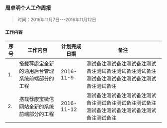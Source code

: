 ### 周卓明个人工作周报

> 时间：2016年11月7日---2016年11月12日

#### 工作内容

<table>
    <thead>
          <tr>
              <th>序号</th>
              <th>工作内容</th>
              <th>计划完成日期</th>
              <th>备注</th>
          </tr>
    </thead>
    <tbody>
          <tr>
              <td>1.</td>
              <td>搭载荐康宝全新的通用后台管理系统前端部分的工程</td>
              <td>2016-11-9</td>
              <td>测试备注测试备注测试备注测试备注测试备注测试备注测试备注测试备注测试备注测试备注测试备注测试备注</td>
          </tr>
          <tr>
              <td>2.</td>
              <td>搭载荐康宝微信网站全新的系统前端部分的工程</td>
              <td>2016-11-12</td>
              <td>测试备注测试备注测试备注测试备注测试备注测试备注测试备注测试备注测试备注测试备注测试备注测试备注</td>
          </tr>
  </tbody>
</table>



